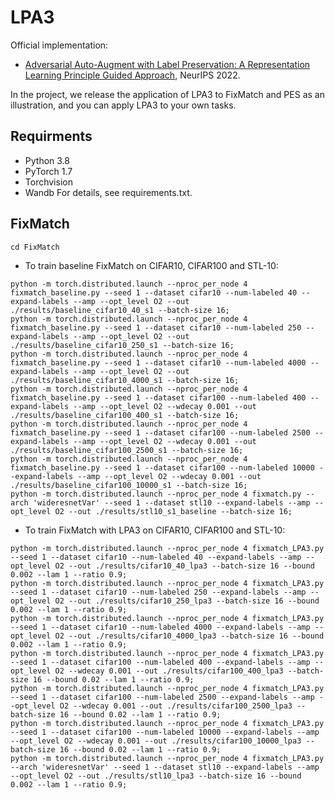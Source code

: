 # LPA3

Official implementation:
- [Adversarial Auto-Augment with Label Preservation: A Representation Learning Principle Guided Approach](https://arxiv.org/pdf/2211.00824.pdf), NeurIPS 2022. 

In the project, we release the application of LPA3 to FixMatch and PES as an illustration, and you can apply LPA3 to your own tasks.

## Requirments
* Python 3.8
* PyTorch 1.7
* Torchvision
* Wandb
For details, see requirements.txt.

## FixMatch
```
cd FixMatch
```
* To train baseline FixMatch on CIFAR10, CIFAR100 and STL-10:
```
python -m torch.distributed.launch --nproc_per_node 4 fixmatch_baseline.py --seed 1 --dataset cifar10 --num-labeled 40 --expand-labels --amp --opt_level O2 --out ./results/baseline_cifar10_40_s1 --batch-size 16;
python -m torch.distributed.launch --nproc_per_node 4 fixmatch_baseline.py --seed 1 --dataset cifar10 --num-labeled 250 --expand-labels --amp --opt_level O2 --out ./results/baseline_cifar10_250_s1 --batch-size 16;
python -m torch.distributed.launch --nproc_per_node 4 fixmatch_baseline.py --seed 1 --dataset cifar10 --num-labeled 4000 --expand-labels --amp --opt_level O2 --out ./results/baseline_cifar10_4000_s1 --batch-size 16;
python -m torch.distributed.launch --nproc_per_node 4 fixmatch_baseline.py --seed 1 --dataset cifar100 --num-labeled 400 --expand-labels --amp --opt_level O2 --wdecay 0.001 --out ./results/baseline_cifar100_400_s1 --batch-size 16;
python -m torch.distributed.launch --nproc_per_node 4 fixmatch_baseline.py --seed 1 --dataset cifar100 --num-labeled 2500 --expand-labels --amp --opt_level O2 --wdecay 0.001 --out ./results/baseline_cifar100_2500_s1 --batch-size 16;
python -m torch.distributed.launch --nproc_per_node 4 fixmatch_baseline.py --seed 1 --dataset cifar100 --num-labeled 10000 --expand-labels --amp --opt_level O2 --wdecay 0.001 --out ./results/baseline_cifar100_10000_s1 --batch-size 16;
python -m torch.distributed.launch --nproc_per_node 4 fixmatch.py --arch 'wideresnetVar' --seed 1 --dataset stl10 --expand-labels --amp --opt_level O2 --out ./results/stl10_s1_baseline --batch-size 16;
```
* To train FixMatch with LPA3 on CIFAR10, CIFAR100 and STL-10:
```
python -m torch.distributed.launch --nproc_per_node 4 fixmatch_LPA3.py  --seed 1 --dataset cifar10 --num-labeled 40 --expand-labels --amp --opt_level O2 --out ./results/cifar10_40_lpa3 --batch-size 16 --bound 0.002 --lam 1 --ratio 0.9;
python -m torch.distributed.launch --nproc_per_node 4 fixmatch_LPA3.py  --seed 1 --dataset cifar10 --num-labeled 250 --expand-labels --amp --opt_level O2 --out ./results/cifar10_250_lpa3 --batch-size 16 --bound 0.002 --lam 1 --ratio 0.9;
python -m torch.distributed.launch --nproc_per_node 4 fixmatch_LPA3.py  --seed 1 --dataset cifar10 --num-labeled 4000 --expand-labels --amp --opt_level O2 --out ./results/cifar10_4000_lpa3 --batch-size 16 --bound 0.002 --lam 1 --ratio 0.9;
python -m torch.distributed.launch --nproc_per_node 4 fixmatch_LPA3.py  --seed 1 --dataset cifar100 --num-labeled 400 --expand-labels --amp --opt_level O2 --wdecay 0.001 --out ./results/cifar100_400_lpa3 --batch-size 16 --bound 0.02 --lam 1 --ratio 0.9;
python -m torch.distributed.launch --nproc_per_node 4 fixmatch_LPA3.py  --seed 1 --dataset cifar100 --num-labeled 2500 --expand-labels --amp --opt_level O2 --wdecay 0.001 --out ./results/cifar100_2500_lpa3 --batch-size 16 --bound 0.02 --lam 1 --ratio 0.9;
python -m torch.distributed.launch --nproc_per_node 4 fixmatch_LPA3.py  --seed 1 --dataset cifar100 --num-labeled 10000 --expand-labels --amp --opt_level O2 --wdecay 0.001 --out ./results/cifar100_10000_lpa3 --batch-size 16 --bound 0.02 --lam 1 --ratio 0.9;
python -m torch.distributed.launch --nproc_per_node 4 fixmatch_LPA3.py --arch 'wideresnetVar' --seed 1 --dataset stl10 --expand-labels --amp --opt_level O2 --out ./results/stl10_lpa3 --batch-size 16 --bound 0.002 --lam 1 --ratio 0.9;
```
